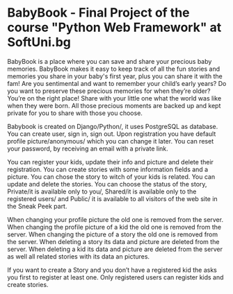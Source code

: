 # BabyBook - Final Project of the course "Python Web Framework" at SoftUni.bg
 

BabyBook is a place where you can save and share your precious baby memories.
BabyBook makes it easy to keep track of all the fun stories and memories you share in your baby's first year, plus you can share it with the fam!
Are you sentimental and want to remember your child’s early years? Do you want to preserve these precious memories for when they’re older? You’re on the right place!
Share with your little one what the world was like when they were born. All those precious moments are backed up and kept private for you to share with those you choose.

Babybook is created on Django/Python/, it uses PostgreSQL as database.
You can create user, sign in, sign out.
Upon registration you have default profile picture/anonymous/ which you can change it later.
You can reset your password, by receiving an email with a private link.

You can register your kids, update their info and picture and delete their registration.
You can create stories with some information fields and a picture. You can chose the story to witch of your kids is related. You can update and delete the stories.
You can choose the status of the story, Private/it is available only to you/, Shared/it is available only to the registered users/ and Public/ it is available to all visitors of the web site in the Sneak Peek part.

When changing your profile picture the old one is removed from the server.
When changing the profile picture of a kid the old one is removed from the server.
When changing the picture of a story the old one is removed from the server.
When deleting a story its data and picture are deleted from the server.
When deleting a kid its data and picture are deleted from the server as well all related stories with its data an pictures.

If you want to create a Story and you don’t have a registered kid the asks you first to register at least one.
Only registered users can register kids and create stories.

